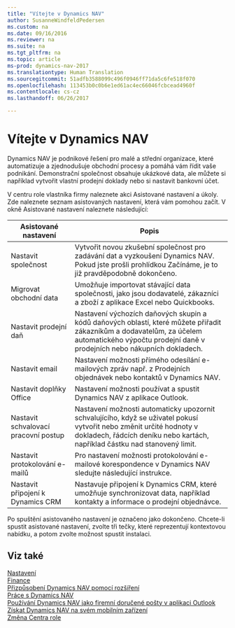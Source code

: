```yaml
---
title: "Vítejte v Dynamics NAV"
author: SusanneWindfeldPedersen
ms.custom: na
ms.date: 09/16/2016
ms.reviewer: na
ms.suite: na
ms.tgt_pltfrm: na
ms.topic: article
ms-prod: dynamics-nav-2017
ms.translationtype: Human Translation
ms.sourcegitcommit: 51adfb3588099c496f0946ff71da5c6fe518f070
ms.openlocfilehash: 113453b0c0b6e1ed61ac4ec66046fcbcead4960f
ms.contentlocale: cs-cz
ms.lasthandoff: 06/26/2017

---
```


# <a name="welcome-to-dynamics-nav"></a>Vítejte v Dynamics NAV

Dynamics NAV je podnikové řešení pro malé a střední organizace, které automatizuje a zjednodušuje obchodní procesy a pomáhá vám řídit vaše podnikání. Demonstrační společnost obsahuje ukázkové data, ale můžete si například vytvořit vlastní prodejní doklady nebo si nastavit bankovní účet.  

V centru role vlastníka firmy naleznete akci Asistované nastavení a úkoly. Zde naleznete seznam asistovaných nastavení, která vám pomohou začít. V okně Asistované nastavení naleznete následující:

|Asistované nastavení           |Popis                                                                                      |
|-------------------------|-------------------------------------------------------------------------------------------------|
|Nastavit společnost           |Vytvořit novou zkušební společnost pro zadávání dat a vyzkoušení Dynamics NAV. Pokud jste prošli prohlídkou Začínáme, je to již pravděpodobně dokončeno. |
|Migrovat obchodní data    |Umožňuje importovat stávající data společnosti, jako jsou dodavatelé, zákazníci a zboží z aplikace Excel nebo Quickbooks.|
|Nastavit prodejní daň         |Nastavení výchozích daňových skupin a kódů daňových oblastí, které můžete přiřadit zákazníkům a dodavatelům, za účelem automatického výpočtu prodejní daně v prodejních nebo nákupních dokladech.|
|Nastavit email             |Nastavení možnosti přímého odesílání e-mailových zpráv např. z Prodejních objednávek nebo kontaktů v Dynamics NAV.|
|Nastavit doplňky Office    |Nastavení možnosti používat a spustit Dynamics NAV z aplikace Outlook.|
|Nastavit schvalovací pracovní postup|Nastavení možnosti automaticky upozornit schvalujícího, když se uživatel pokusí vytvořit nebo změnit určité hodnoty v dokladech, řádcích deníku nebo kartách, například částku nad stanovený limit.|
|Nastavit protokolování e-mailů     |Pro nastavení možnosti protokolování e-mailové korespondence v Dynamics NAV sledujte následující instrukce.|
|Nastavit připojení k Dynamics CRM|Nastavuje připojení k Dynamics CRM, které umožňuje synchronizovat data, například kontakty a informace o prodejní objednávce.|

Po spuštění asistovaného nastavení je označeno jako dokončeno. Chcete-li spustit asistované nastavení, zvolte tři tečky, které reprezentují kontextovou nabídku, a potom zvolte možnost spustit instalaci.


## <a name="see-also"></a>Viz také
[Nastavení](setup.md)  
[Finance](finance-setup.md)  
[Přizpůsobení Dynamics NAV pomocí rozšíření](ui-extensions.md)  
[Práce s Dynamics NAV](ui-work-product.md)  
[Používání Dynamics NAV jako firemní doručené pošty v aplikaci Outlook](across-outlook.md)  
[Získat Dynamics NAV na svém mobilním zařízení](install-mobile-app.md)  
[Změna Centra role](ui-change-role.md)  

